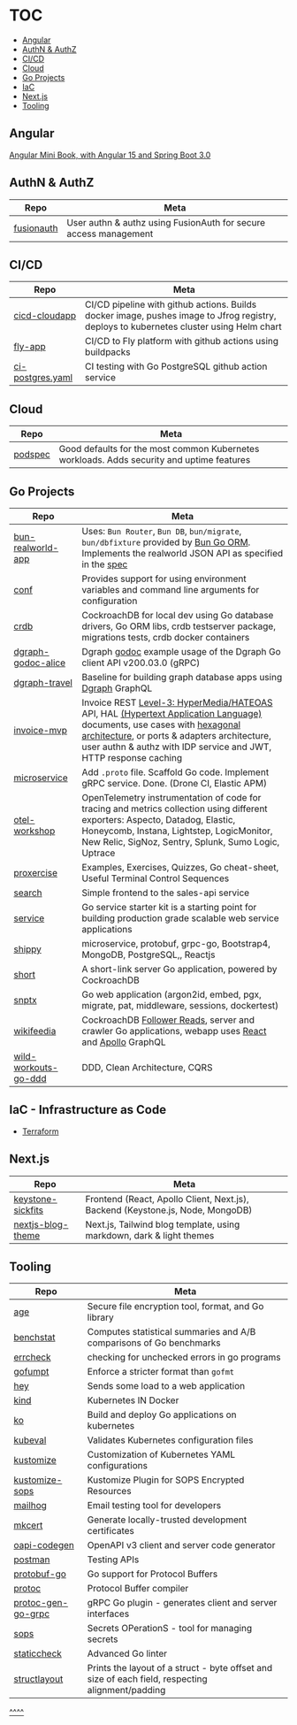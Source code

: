 # TOC

- [Angular](#sngular)
- [AuthN & AuthZ](#authn--authz)
- [CI/CD](#cicd)
- [Cloud](#cloud)
- [Go Projects](#go-projects)
- [IaC](#iac---infrastructure-as-code)
- [Next.js](#nextjs)
- [Tooling](#tooling)

## Angular
[Angular Mini Book, with Angular 15 and Spring Boot 3.0](https://github.com/mraible/angular-book/releases)

##  AuthN & AuthZ

| Repo | Meta |
|---|---|
| [fusionauth](https://github.com/tullo/fusionauth) | User authn & authz using FusionAuth for secure access management |

## CI/CD

| Repo | Meta |
|---|---|
| [cicd-cloudapp](https://github.com/tullo/cicd-cloudapp) | CI/CD pipeline with github actions. Builds docker image, pushes image to Jfrog registry, deploys to kubernetes cluster using Helm chart |
| [fly-app](https://github.com/tullo/flyapp-deploy-on-push) | CI/CD to Fly platform with github actions using buildpacks |
| [ci-postgres.yaml](https://github.com/tullo/crdb/blob/main/.github/workflows/ci-postgres.yaml) | CI testing with Go PostgreSQL github action service |

## Cloud
| Repo | Meta |
|---|---|
| [podspec](https://github.com/tullo/podspec) | Good defaults for the most common Kubernetes workloads. Adds security and uptime features |


## Go Projects
| Repo | Meta |
|---|---|
| [bun-realworld-app](https://github.com/tullo/bun-realworld-app) | Uses: `Bun Router`, `Bun DB`, `bun/migrate`, `bun/dbfixture` provided by [Bun Go ORM](https://bun.uptrace.dev/). Implements the realworld JSON API as specified in the [spec](https://github.com/gothinkster/realworld) |
| [conf](https://github.com/tullo/conf) | Provides support for using environment variables and command line arguments for configuration |
| [crdb](https://github.com/tullo/crdb) | CockroachDB for local dev using Go database drivers, Go ORM libs, crdb testserver package, migrations tests, crdb docker containers |
| [dgraph-godoc-alice](https://github.com/tullo/dgraph-godoc-alice) | Dgraph [godoc](https://pkg.go.dev/github.com/dgraph-io/dgo/v2@v2.2.0) example usage of the Dgraph Go client API v200.03.0 (gRPC) |
| [dgraph-travel](https://github.com/tullo/dgraph-travel) | Baseline for building graph database apps using [Dgraph](https://dgraph.io/) GraphQL |
| [invoice-mvp](https://github.com/tullo/invoice-mvp) | Invoice REST [Level-3: HyperMedia/HATEOAS](https://devopedia.org/richardson-maturity-model) API, HAL [(Hypertext Application Language)](https://stateless.group/hal_specification.html) documents, use cases with [hexagonal architecture](https://blog.cleancoder.com/uncle-bob/2012/08/13/the-clean-architecture.html), or ports & adapters architecture, user authn & authz with IDP service and JWT, HTTP response caching |
| [microservice](https://github.com/tullo/microservice) | Add `.proto` file. Scaffold Go code. Implement gRPC service. Done. (Drone CI, Elastic APM) |
| [otel-workshop](https://github.com/tullo/otel-workshop) | OpenTelemetry instrumentation of code for tracing and metrics collection using different exporters: Aspecto, Datadog, Elastic, Honeycomb, Instana, Lightstep, LogicMonitor, New Relic, SigNoz, Sentry, Splunk, Sumo Logic, Uptrace |
| [proxercise](https://github.com/tullo/proxercise/tree/main/go) | Examples, Exercises, Quizzes, Go cheat-sheet, Useful Terminal Control Sequences |
| [search](https://github.com/tullo/search) | Simple frontend to the sales-api service |
| [service](https://github.com/tullo/service) | Go service starter kit is a starting point for building production grade scalable web service applications |
| [shippy](https://github.com/tullo/shippy) | microservice, protobuf, grpc-go, Bootstrap4, MongoDB, PostgreSQL,, Reactjs |
| [short](https://github.com/tullo/short) | A short-link server Go application, powered by CockroachDB |
| [snptx](https://github.com/tullo/snptx) | Go web application (argon2id, embed, pgx, migrate, pat, middleware, sessions, dockertest) |
| [wikifeedia](https://github.com/tullo/wikifeedia) | CockroachDB [Follower Reads](https://www.cockroachlabs.com/docs/stable/topology-follower-reads.html), server and crawler Go applications, webapp uses [React](https://reactjs.org/) and [Apollo](https://www.apollographql.com/) GraphQL |
| [wild-workouts-go-ddd](https://github.com/tullo/wild-workouts-go-ddd-example) | DDD, Clean Architecture, CQRS |

## IaC - Infrastructure as Code

- [Terraform](https://github.com/tullo/learning/tree/main/terraform)

## Next.js

| Repo | Meta |
|---|---|
| [keystone-sickfits](https://github.com/tullo/keystone-sickfits) | Frontend (React, Apollo Client, Next.js), Backend (Keystone.js, Node, MongoDB) |
| [nextjs-blog-theme](https://github.com/tullo/nextjs-blog-theme) | Next.js, Tailwind blog template, using markdown, dark & light themes |


## Tooling

| Repo | Meta |
|---|---|
| [age](https://github.com/FiloSottile/age) | Secure file encryption tool, format, and Go library  |
| [benchstat](https://cs.opensource.google/go/x/perf) | Computes statistical summaries and A/B comparisons of Go benchmarks |
| [errcheck](https://github.com/kisielk/errcheck) | checking for unchecked errors in go programs |
| [gofumpt](https://github.com/mvdan/gofumpt) | Enforce a stricter format than `gofmt` |
| [hey](https://github.com/rakyll/hey) | Sends some load to a web application |
| [kind](https://github.com/kubernetes-sigs/kind) | Kubernetes IN Docker |
| [ko](https://github.com/google/ko) | Build and deploy Go applications on kubernetes |
| [kubeval](https://github.com/instrumenta/kubeval) | Validates Kubernetes configuration files |
| [kustomize](https://github.com/kubernetes-sigs/kustomize) | Customization of Kubernetes YAML configurations |
| [kustomize-sops](https://github.com/viaduct-ai/kustomize-sops) | Kustomize Plugin for SOPS Encrypted Resources |
| [mailhog](https://github.com/mailhog/MailHog) | Email testing tool for developers |
| [mkcert](https://github.com/FiloSottile/mkcert) | Generate locally-trusted development certificates |
| [oapi-codegen](https://github.com/deepmap/oapi-codegen) | OpenAPI v3 client and server code generator |
| [postman](https://www.postman.com/downloads/) | Testing APIs |
| [protobuf-go](https://github.com/protocolbuffers/protobuf-go) | Go support for Protocol Buffers |
| [protoc](https://github.com/protocolbuffers/protobuf/releases) | Protocol Buffer compiler |
| [protoc-gen-go-grpc](https://grpc.io/docs/languages/go/quickstart/) | gRPC Go plugin - generates client and server interfaces |
| [sops](https://github.com/mozilla/sops) | Secrets OPerationS - tool for managing secrets |
| [staticcheck](https://staticcheck.io/docs/running-staticcheck/cli/) | Advanced Go linter |
| [structlayout](https://github.com/dominikh/go-tools/tree/master/cmd/structlayout) | Prints the layout of a struct - byte offset and size of each field, respecting alignment/padding |

[^^^^](#toc)
